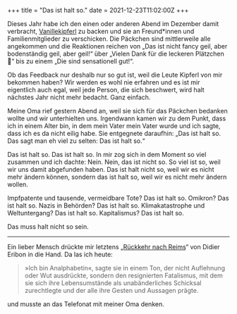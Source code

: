 +++
title = "Das ist halt so."
date = 2021-12-23T11:02:00Z
+++


Dieses Jahr habe ich den einen oder anderen Abend im Dezember damit verbracht, [Vanillekipferl][kipferl] zu backen und sie an Freund\*innen und Familienmitglieder zu verschicken. Die Päckchen sind mittlerweile alle angekommen und die Reaktionen reichen von „Das ist nicht fancy geil, aber bodenständig geil, aber geil!“ über „Vielen Dank für die leckeren Plätzchen 🎄“ bis zu einem „Die sind sensationell gut!“.

Ob das Feedback nur deshalb nur so gut ist, weil die Leute Kipferl von mir bekommen haben? Wir werden es wohl nie erfahren und es ist mir eigentlich auch egal, weil jede Person, die sich beschwert, wird halt nächstes Jahr nicht mehr bedacht. Ganz einfach.

Meine Oma rief gestern Abend an, weil sie sich für das Päckchen bedanken wollte und wir unterhielten uns. Irgendwann kamen wir zu dem Punkt, dass ich in einem Alter bin, in dem mein Vater mein Vater wurde und ich sagte, dass ich es da nicht eilig habe. Sie entgegnete daraufhin: „Das ist halt so. Das sagt man eh viel zu selten: Das ist halt so.“

Das ist halt so. Das ist halt so. In mir zog sich in dem Moment so viel zusammen und ich dachte: Nein. Nein, das ist nicht so. So viel ist so, weil wir uns damit abgefunden haben. Das ist halt nicht so, weil wir es nicht mehr ändern können, sondern das ist halt so, weil wir es nicht mehr ändern wollen.

Impfpatente und tausende, vermeidbare Tote? Das ist halt so. Omikron? Das ist halt so. Nazis in Behörden? Das ist halt so. Klimakatastrophe und Weltuntergang? Das ist halt so. Kapitalismus? Das ist halt so.

Das muss halt nicht so sein.

---

Ein lieber Mensch drückte mir letztens „[Rückkehr nach Reims][reims]“ von Didier Eribon in die Hand. Da las ich heute:

> »Ich bin Analphabetin«, sagte sie in einem Ton, der nicht Auflehnung oder Wut ausdrückte, sondern den resignierten Fatalismus, mit dem sie sich ihre Lebensumstände als unabänderliches Schicksal zurechtlegte und der alle ihre Gesten und Aussagen prägte.

und musste an das Telefonat mit meiner Oma denken.

[kipferl]: https://www.chefkoch.de/rezepte/29321007560010/Vanillekipferl.html
[reims]: https://de.wikipedia.org/wiki/R%C3%BCckkehr_nach_Reims